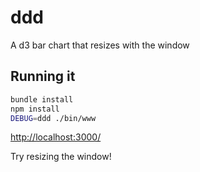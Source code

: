ddd
===

A d3 bar chart that resizes with the window

Running it
----------

```bash
bundle install
npm install
DEBUG=ddd ./bin/www
```
[http://localhost:3000/](http://localhost:3000/)

Try resizing the window!
